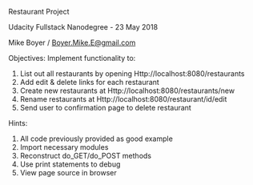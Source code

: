 Restaurant Project

Udacity Fullstack Nanodegree - 23 May 2018

Mike Boyer / Boyer.Mike.E@gmail.com


Objectives:
Implement functionality to:
1. List out all restaurants by opening Http://localhost:8080/restaurants
2. Add edit & delete links for each restaurant
3. Create new restaurants at Http://localhost:8080/restaurants/new
4. Rename restaurants at Http://localhost:8080/restaurant/id/edit
5. Send user to confirmation page to delete restaurant

Hints:
1. All code previously provided as good example
2. Import necessary modules
3. Reconstruct do_GET/do_POST methods
4. Use print statements to debug
5. View page source in browser